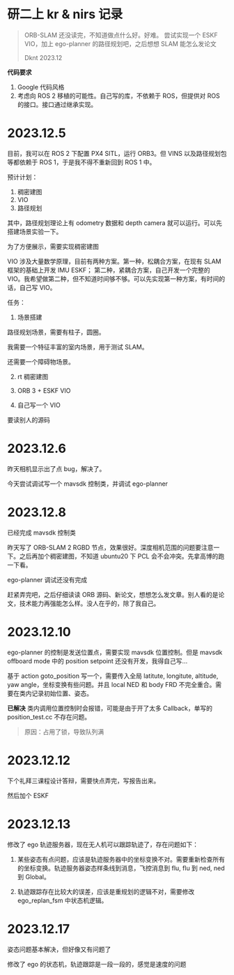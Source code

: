 # 研二上 kr & nirs 记录

> ORB-SLAM 还没读完，不知道做点什么好。好难。
> 尝试实现一个 ESKF VIO，加上 ego-planner 的路径规划吧，之后想想 SLAM 能怎么发论文
> 
> Dknt 2023.12

**代码要求**

1. Google 代码风格
2. 考虑向 ROS 2 移植的可能性。自己写的库，不依赖于 ROS，但提供对 ROS 的接口。接口通过继承实现。


# 2023.12.5

目前，我可以在 ROS 2 下配置 PX4 SITL，运行 ORB3。但 VINS 以及路径规划包等都依赖于 ROS 1，于是我不得不重新回到 ROS 1 中。

预计计划：

1. 稠密建图
2. VIO
3. 路径规划

其中，路径规划理论上有 odometry 数据和 depth camera 就可以运行。可以先搭建场景实验一下。

为了方便展示，需要实现稠密建图

VIO 涉及大量数学原理，目前有两种方案。第一种，松耦合方案，在现有 SLAM 框架的基础上开发 IMU ESKF； 第二种，紧耦合方案，自己开发一个完整的 VIO。我希望做第二种，但不知道时间够不够。可以先实现第一种方案，有时间的话，自己写 VIO。


任务：

1. 场景搭建

路径规划场景，需要有柱子，圆圈。

我需要一个特征丰富的室内场景，用于测试 SLAM。

还需要一个障碍物场景。

2. rt 稠密建图

3. ORB 3 + ESKF VIO

4. 自己写一个 VIO

要读别人的源码

# 2023.12.6

昨天相机显示出了点 bug，解决了。

今天尝试调试写一个 mavsdk 控制类，并调试 ego-planner

# 2023.12.8

已经完成 mavsdk 控制类

昨天写了 ORB-SLAM 2 RGBD 节点，效果很好。深度相机范围的问题要注意一下。之后再加个稠密建图，不知道 ubuntu20 下 PCL 会不会冲突。先拿高博的跑一下看。

ego-planner 调试还没有完成

赶紧弄完吧，之后仔细读读 ORB 源码、新论文，想想怎么发文章。别人看的是论文，技术能力再强能怎么样。没人在乎的，除了我自己。

# 2023.12.10

ego-planner 的控制是发送位置点，需要实现 mavsdk 位置控制。但是 mavsdk offboard mode 中的 position setpoint 还没有开发，我得自己写...

基于 action goto_position 写一个，需要传入全局 latitute, longitute, altitude, yaw angle，坐标变换有些问题。并且 local NED 和 body FRD 不完全重合。需要在类内记录初始位置、姿态。

**已解决** 类内调用位置控制时会报错，可能是由于开了太多 Callback，单写的 position_test.cc 不存在问题。

> 原因：占用了锁，导致队列满

# 2023.12.12

下个礼拜三课程设计答辩，需要快点弄完，写报告出来。

然后加个 ESKF

# 2023.12.13

修改了 ego 轨迹服务器，现在无人机可以跟踪轨迹了，存在问题如下：

1. 某些姿态有点问题，应该是轨迹服务器中的坐标变换不对。需要重新检查所有的坐标变换。轨迹服务器姿态样条线到消息，飞控消息到 flu, flu 到 ned, ned 到 Global。

2. 轨迹跟踪存在比较大的误差，应该是重规划的逻辑不对，需要修改 ego_replan_fsm 中状态机逻辑。


# 2023.12.17

姿态问题基本解决，但好像又有问题了

修改了 ego 的状态机，轨迹跟踪是一段一段的，感觉是速度的问题

